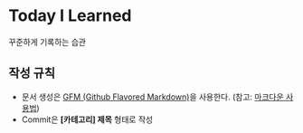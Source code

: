 # Today I Learned
꾸준하게 기록하는 습관

## 작성 규칙
* 문서 생성은 [GFM (Github Flavored Markdown)](https://help.github.com/en/categories/writing-on-github)을 사용한다. (참고: [마크다운 사용법](https://gist.github.com/ihoneymon/652be052a0727ad59601#this-is-an-h1))
* Commit은 **[카테고리] 제목** 형태로 작성
